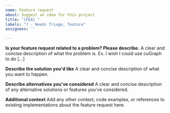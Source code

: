 ```yaml
---
name: Feature request
about: Suggest an idea for this project
title: "[FEA] "
labels: "? - Needs Triage, feature"
assignees: ''

---
```


**Is your feature request related to a problem? Please describe.**
A clear and concise description of what the problem is. Ex. I wish I could use cuGraph to do  [...]

**Describe the solution you'd like**
A clear and concise description of what you want to happen.

**Describe alternatives you've considered**
A clear and concise description of any alternative solutions or features you've considered.

**Additional context**
Add any other context, code examples, or references to existing implementations about the feature request here.